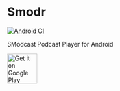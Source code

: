 # Smodr

[![Android CI](https://github.com/cascadiacollections/smodr/actions/workflows/android.yml/badge.svg)](https://github.com/cascadiacollections/smodr/actions/workflows/android.yml)

SModcast Podcast Player for Android

[<img src="https://play.google.com/intl/en_us/badges/images/generic/en_badge_web_generic.png"
      alt="Get it on Google Play"
      height="70">](https://play.google.com/store/apps/details?id=com.kevintcoughlin.smodr&pcampaignid=web_share)
